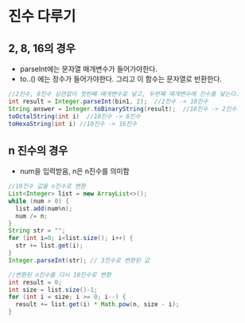 # 진수 다루기

## 2, 8, 16의 경우
* parseInt에는 문자열 매개변수가 들어가야한다.
* to..() 에는 정수가 들어가야한다. 그리고 이 함수는 문자열로 반환한다.
```java
//2진수, 8진수 상관없이 첫번째 매개변수로 넣고, 두번째 매개변수에 진수를 넣는다.
int result = Integer.parseInt(bin1, 2);  //2진수 -> 10진수
String answer = Integer.toBinaryString(result);  //10진수 -> 2진수
toOctalString(int i)  //10진수 -> 8진수
toHexaString(int i) //10진수 -> 16진수
```

## n 진수의 경우
* num을 입력받음, n은 n진수를 의미함
```java
//10진수 값을 n진수로 변환
List<Integer> list = new ArrayList<>();
while (num > 0) {
  list.add(num%n);
  num /= n;
}
String str = "";
for (int i=0; i<list.size(); i++) {
  str += list.get(i);
}
Integer.parseInt(str); // 3진수로 변환된 값

//변환된 n진수를 다시 10진수로 변환
int result = 0;
int size = list.size()-1;
for (int i = size; i >= 0; i--) {
  result += list.get(i) * Math.pow(n, size - i);
}
```
